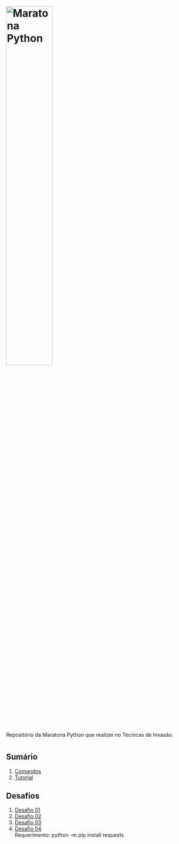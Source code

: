 # [<img src="https://static-media.hotmart.com/DJxei5Lb4jKEJOktujXsrYvLGV0=/filters:format(png)/hotmart/membership_area/a331a012-cbf3-4270-aba4-34c9aac45994/logo%20%282%29.png" width="50%" alt="Maratona Python">](https://github.com/joeywheelersam/maratona-python.git)

Repositório da Maratona Python que realizei no Técnicas de Invasão.
#
## Sumário
1. [Comandos](https://github.com/joeywheelersam/maratona-python/blob/master/Comandos.txt)
2. [Tutorial](https://github.com/joeywheelersam/maratona-python/blob/master/Tutorial.txt)

## Desafios
1. [Desafio 01](https://github.com/joeywheelersam/maratona-python/tree/master/Desafios/01)
2. [Desafio 02](https://github.com/joeywheelersam/maratona-python/tree/master/Desafios/02)
3. [Desafio 03](https://github.com/joeywheelersam/maratona-python/tree/master/Desafios/03)
4. [Desafio 04](https://github.com/joeywheelersam/maratona-python/tree/master/Desafios/04)
   <br>Requerimento: python -m pip install requests